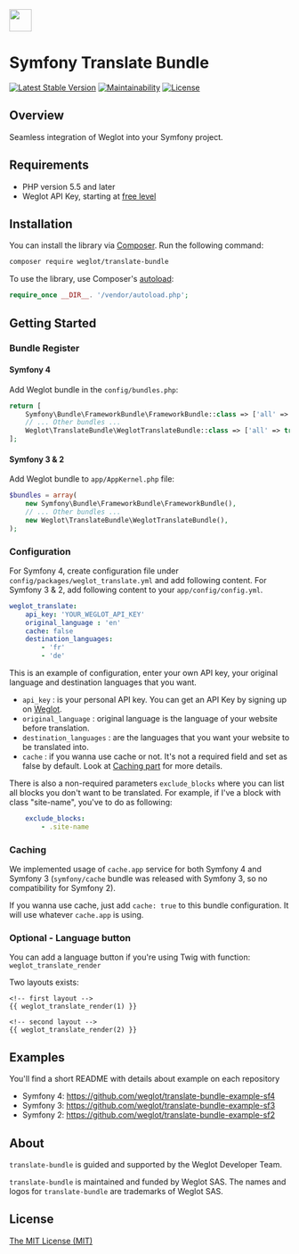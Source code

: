 <!-- logo -->
<img src="https://cdn.weglot.com/logo/logo-hor.png" height="40" />

# Symfony Translate Bundle

<!-- tags -->
[![Latest Stable Version](https://poser.pugx.org/weglot/translate-bundle/v/stable)](https://packagist.org/packages/weglot/translate-bundle)
[![Maintainability](https://api.codeclimate.com/v1/badges/b1785d1e9225869f3da0/maintainability)](https://codeclimate.com/github/weglot/translate-bundle/maintainability)
[![License](https://poser.pugx.org/weglot/translate-bundle/license)](https://packagist.org/packages/weglot/translate-bundle)

## Overview
Seamless integration of Weglot into your Symfony project.

## Requirements
- PHP version 5.5 and later
- Weglot API Key, starting at [free level](https://dashboard.weglot.com/register)

## Installation
You can install the library via [Composer](https://getcomposer.org/). Run the following command:

```bash
composer require weglot/translate-bundle
```

To use the library, use Composer's [autoload](https://getcomposer.org/doc/01-basic-usage.md#autoloading):

```php
require_once __DIR__. '/vendor/autoload.php';
```

## Getting Started

### Bundle Register

#### Symfony 4

Add Weglot bundle in the `config/bundles.php`:
```php
return [
    Symfony\Bundle\FrameworkBundle\FrameworkBundle::class => ['all' => true],
    // ... Other bundles ...
    Weglot\TranslateBundle\WeglotTranslateBundle::class => ['all' => true],
];
```

#### Symfony 3 & 2

Add Weglot bundle to `app/AppKernel.php` file:
```php
$bundles = array(
    new Symfony\Bundle\FrameworkBundle\FrameworkBundle(),
    // ... Other bundles ...
    new Weglot\TranslateBundle\WeglotTranslateBundle(),
);
```

### Configuration

For Symfony 4, create configuration file under `config/packages/weglot_translate.yml` and add following content.
For Symfony 3 & 2, add following content to your `app/config/config.yml`.
```yaml
weglot_translate:
    api_key: 'YOUR_WEGLOT_API_KEY'
    original_language : 'en'
    cache: false
    destination_languages:
        - 'fr'
        - 'de'
```

This is an example of configuration, enter your own API key, your original language and destination languages that you want.
- `api_key` : is your personal API key. You can get an API Key by signing up on [Weglot](https://weglot.com/).
- `original_language` : original language is the language of your website before translation.
- `destination_languages` : are the languages that you want your website to be translated into.
- `cache` : if you wanna use cache or not. It's not a required field and set as false by default. Look at [Caching part](#caching) for more details.

There is also a non-required parameters `exclude_blocks` where you can list all blocks you don't want to be translated. For example, if I've a block with class "site-name", you've to do as following:
```yaml
    exclude_blocks:
        - .site-name
```

### Caching

We implemented usage of `cache.app` service for both Symfony 4 and Symfony 3 (`symfony/cache` bundle was released with Symfony 3, so no compatibility for Symfony 2).

If you wanna use cache, just add `cache: true` to this bundle configuration. It will use whatever `cache.app` is using.

### Optional - Language button

You can add a language button if you're using Twig with function: `weglot_translate_render`

Two layouts exists:
```twig
<!-- first layout -->
{{ weglot_translate_render(1) }}

<!-- second layout -->
{{ weglot_translate_render(2) }}
```


## Examples

You'll find a short README with details about example on each repository

- Symfony 4: https://github.com/weglot/translate-bundle-example-sf4
- Symfony 3: https://github.com/weglot/translate-bundle-example-sf3
- Symfony 2: https://github.com/weglot/translate-bundle-example-sf2

## About
`translate-bundle` is guided and supported by the Weglot Developer Team.

`translate-bundle` is maintained and funded by Weglot SAS.
The names and logos for `translate-bundle` are trademarks of Weglot SAS.

## License
[The MIT License (MIT)](LICENSE.txt)
